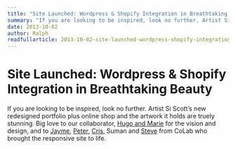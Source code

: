 ```yaml
---
title: "Site Launched: Wordpress & Shopify Integration in Breathtaking Beauty"
summary: "If you are looking to be inspired, look no further. Artist Si Scott’s new redesigned portfolio plus online shop and the artwork it holds are truely stunning."
date: 2013-10-02
author: Ralph
readfullarticle: 2013-10-02-site-launched-wordpress-shopify-integration-in-breathtaking-beauty
---
```


# Site Launched: Wordpress & Shopify Integration in Breathtaking Beauty

If you are looking to be inspired, look no further. Artist Si Scott’s new redesigned portfolio plus online shop and the artwork it holds are truely stunning. Big love to our collaborator, [Hugo and Marie](http://www.hugoandmarie.com/) for the vision and design, and to [Jayme](), [Peter](), [Cris](), Suman and [Steve]() from CoLab who brought the responsive site to life.
